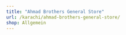```yaml
---
title: "Ahmad Brothers General Store"
url: /karachi/ahmad-brothers-general-store/
shop: Allgemein
---
```


